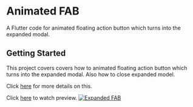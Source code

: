 # Animated FAB

A Flutter code for animated floating action button which turns into the expanded modal.

## Getting Started

This project covers covers how to animated floating action button which turns into the expanded modal. Also how to close expanded model.

Click [here](https://effortlesscodelearning.com/show-animated-floating-action-button-with-expanded-model/) for more details on this.

Click [here](https://www.youtube.com/watch?v=vAC_mzlP-A8) to watch preview.
[![Expanded FAB](https://img.youtube.com/vi/vAC_mzlP-A8/0.jpg)](https://www.youtube.com/watch?v=vAC_mzlP-A8)
